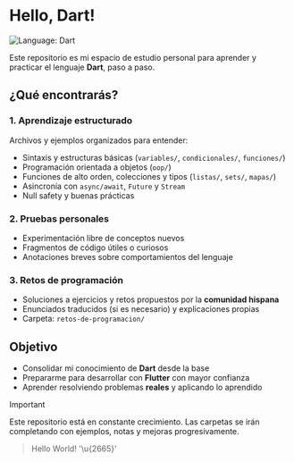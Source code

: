 # Hello, Dart! 

![Language: Dart](https://img.shields.io/badge/language-Dart-blue?logo=dart&logoColor=white)

Este repositorio es mi espacio de estudio personal para aprender y practicar el lenguaje **Dart**, paso a paso.

## ¿Qué encontrarás?

### 1. Aprendizaje estructurado

Archivos y ejemplos organizados para entender:
- Sintaxis y estructuras básicas (`variables/`, `condicionales/`, `funciones/`)
- Programación orientada a objetos (`oop/`)
- Funciones de alto orden, colecciones y tipos (`listas/`, `sets/`, `mapas/`)
- Asincronía con `async/await`, `Future` y `Stream`
- Null safety y buenas prácticas

### 2. Pruebas personales
- Experimentación libre de conceptos nuevos
- Fragmentos de código útiles o curiosos
- Anotaciones breves sobre comportamientos del lenguaje

### 3. Retos de programación
- Soluciones a ejercicios y retos propuestos por la **comunidad hispana**
- Enunciados traducidos (si es necesario) y explicaciones propias
- Carpeta: `retos-de-programacion/`

## Objetivo

- Consolidar mi conocimiento de **Dart** desde la base
- Prepararme para desarrollar con **Flutter** con mayor confianza
- Aprender resolviendo problemas **reales** y aplicando lo aprendido

> [!IMPORTANT]
> Este repositorio está en constante crecimiento. Las carpetas se irán completando con ejemplos, notas y mejoras progresivamente.
> > Hello World! '\u{2665}'
